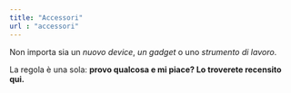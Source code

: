 ```yaml
---
title: "Accessori"
url : "accessori"
---
```

Non importa sia un _nuovo device_, _un gadget_ o uno _strumento di lavoro_.

La regola è una sola: **provo qualcosa e mi piace? Lo troverete recensito qui.**